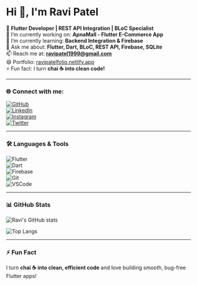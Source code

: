 # Hi 👋, I'm Ravi Patel

🚀 **Flutter Developer | REST API Integration | BLoC Specialist**  
🔭 I’m currently working on: **ApnaMall - Flutter E-Commerce App**  
🌱 I’m currently learning: **Backend Integration & Firebase**  
💬 Ask me about: **Flutter, Dart, BLoC, REST API, Firebase, SQLite**  
📫 Reach me at: **ravipatel1999@gmail.com**  
😄 Portfolio: [ravipatelfolio.netlify.app](https://ravipatelfolio.netlify.app)  
⚡ Fun fact: I turn **chai ☕ into clean code!**

---

### 🌐 Connect with me:
[![GitHub](https://img.shields.io/badge/GitHub-black?style=for-the-badge&logo=github&logoColor=white)](https://github.com/ravipatel1999)  
[![LinkedIn](https://img.shields.io/badge/LinkedIn-blue?style=for-the-badge&logo=linkedin&logoColor=white)](https://www.linkedin.com/in/ravipatel1999)  
[![Instagram](https://img.shields.io/badge/Instagram-purple?style=for-the-badge&logo=instagram&logoColor=white)](https://www.instagram.com/ravipatel1999)  
[![Twitter](https://img.shields.io/badge/Twitter-blue?style=for-the-badge&logo=twitter&logoColor=white)](https://twitter.com/ravipatel1999)  

---

### 🛠️ Languages & Tools
![Flutter](https://img.shields.io/badge/Flutter-blue?style=for-the-badge&logo=flutter&logoColor=white)  
![Dart](https://img.shields.io/badge/Dart-blue?style=for-the-badge&logo=dart&logoColor=white)  
![Firebase](https://img.shields.io/badge/Firebase-yellow?style=for-the-badge&logo=firebase&logoColor=white)  
![Git](https://img.shields.io/badge/Git-red?style=for-the-badge&logo=git&logoColor=white)  
![VSCode](https://img.shields.io/badge/VSCode-blue?style=for-the-badge&logo=visual-studio-code&logoColor=white)  

---

### 📊 GitHub Stats

![Ravi's GitHub stats](https://github-readme-stats.vercel.app/api?username=ravipatel1999&show_icons=true&theme=radical)  

![Top Langs](https://github-readme-stats.vercel.app/api/top-langs/?username=ravipatel1999&layout=compact&theme=radical)

---

### ⚡ Fun Fact
I turn **chai ☕ into clean, efficient code** and love building smooth, bug-free Flutter apps!  
